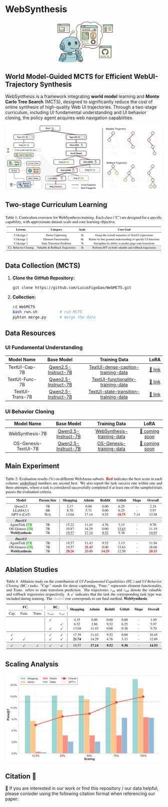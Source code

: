 # WebSynthesis

<img src="./figure/WebSynthesis.png" alt="overview" style="zoom:20%; margin: 0 auto; display: block;" />

## World Model-Guided MCTS for Efficient WebUI-Trajectory Synthesis
WebSynthesis is a framework integrating **world model** learning and **Monte Carlo Tree Search** (MCTS), designed to significantly reduce the cost of online synthesis of high-quality Web UI trajectories. Through a two-stage curriculum, including UI fundamental understanding and UI behavior cloning, the policy agent acquires web navigation capabilities.

![framwork](./figure/framework.jpg)

## Two-stage Curriculum Learning
![class](./figure/class.png)


## Data Collection (MCTS)

1. **Clone the GitHub Repository:**
   ```
   git clone https://github.com/LucusFigoGao/WebMCTS.git
   ```

2. **Collection:**
   ```bash
   cd WebMCTS
   bash run.sh          # run MCTS
   pyhton merge.py      # merge the data
   ```

## Data Resources 
### UI Fundamental Understanding

|   Model Name    |                           Base Model                                            |                           Training Data                                            |                           LoRA                            |
| :-------------: | :-------------------------------------------------------------------------------------: | :----------------------------------------------------------------------------: | :---------------------------------------------------------: |
| TextUI-Cap-7B | [Qwen2.5-Instruct-7B](https://huggingface.co/Qwen/Qwen2.5-7B-Instruct)            | [TextUI-dense-caption-training-data](https://huggingface.co/datasets/yifeigao/WebSynthesis/blob/main/textui-caption2k.json) | [🤗 link](https://huggingface.co/yifeigao/WebSynthesis/tree/main/TextUI-Cap-7B)  |
| TextUI-Func-7B | [Qwen2.5-Instruct-7B](https://huggingface.co/Qwen/Qwen2.5-7B-Instruct) | [TextUI-functionality-training-data](https://huggingface.co/datasets/yifeigao/WebSynthesis/blob/main/textui-function6k.json) | [🤗 link](https://huggingface.co/yifeigao/WebSynthesis/tree/main/TextUI-Func-7B)  |
| TextUI-Trans-7B | [Qwen2.5-Instruct-7B](https://huggingface.co/Qwen/Qwen2.5-7B-Instruct)            | [TextUI-state-transition-training-data](https://huggingface.co/datasets/yifeigao/WebSynthesis/blob/main/textui-transmission7k.json) | [🤗 link](https://huggingface.co/yifeigao/WebSynthesis/tree/main/TextUI-Trans-7B)  |

### UI Behavior Cloning
|   Model Name    |                           Base Model                                            |                           Training Data                                            |                           LoRA                            |
| :-------------: | :-------------------------------------------------------------------------------------: | :----------------------------------------------------------------------------: | :---------------------------------------------------------: |
| WebSynthesis-7B | [Qwen2.5-Instruct-7B](https://huggingface.co/Qwen/Qwen2.5-7B-Instruct)            | [WebSynthesis-training-data](https://huggingface.co/datasets/yifeigao/WebSynthesis/tree/main/websynthesis.json) | [🤗 coming soon](https://huggingface.co/yifeigao/WebSynthesis)  |
| OS-Genesis-TextUI-7B | [Qwen2.5-Instruct-7B](https://huggingface.co/Qwen/Qwen2.5-7B-Instruct) | [OS-Genesis-training-data](https://huggingface.co/datasets/yifeigao/WebSynthesis/tree/main/os_genesis_sft7k.json) | [🤗 coming soon](https://huggingface.co/yifeigao/WebSynthesis)  |


## Main Experiment
![main-exp](./figure/main-exp.png)

## Ablation Studies
![aba-exp](./figure/ablation.png)

## Scaling Analysis
![scaling-exp](./figure/scaling.png)

## Citation 📖

🫶 If you are interested in our work or find this repository / our data helpful, please consider using the following citation format when referencing our paper:

```bibtex

```

